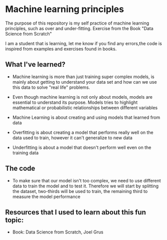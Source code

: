 # Machine learning principles

The purpose of this repository is my self practice of machine learning principles, such as over and under-fitting. Exercise from the Book "Data Science from Scratch"

I am a student that is learning, let me know if you find any errors,the code is inspired from examples and exercises found in books.

## What I've learned?


* Machine learning is more than just training super complex models, is mainly about getting to understand your data set and    how can we use this data to solve "real life" problems.


* Even though machine learning is not only about models, models are essential to understand its purpose. Models tries to highlight mathematical or probabilistic relationships between different variables

* Machine Learning is about creating and using models that learned from data


* Overfitting is about creating a model that performs really well on the data used to train, however it can't generalize to new data

* Underfitting is about a model that doesn't perform well even on the training data

## The code

* To make sure that our model isn't too complex, we need to use different data to train the model and to test it.
Therefore we will start by splitting the dataset, two-thirds will be used to train, the remaining third to measure the model performance



## Resources that I used to learn about this fun topic:
* Book: Data Science from Scratch, Joel Grus
